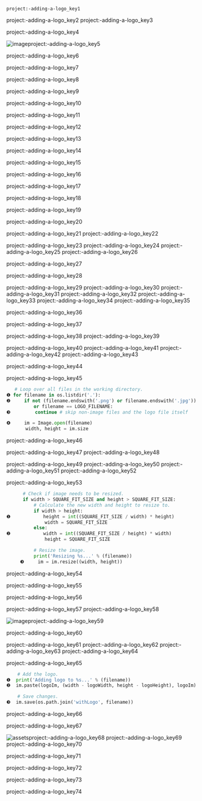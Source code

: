 ```ngMeta
project:-adding-a-logo_key1
```

project:-adding-a-logo_key2
project:-adding-a-logo_key3


project:-adding-a-logo_key4


![image](assets/000029.jpg)project:-adding-a-logo_key5


project:-adding-a-logo_key6


project:-adding-a-logo_key7


project:-adding-a-logo_key8


project:-adding-a-logo_key9


project:-adding-a-logo_key10


project:-adding-a-logo_key11


project:-adding-a-logo_key12


project:-adding-a-logo_key13


project:-adding-a-logo_key14


project:-adding-a-logo_key15


project:-adding-a-logo_key16


project:-adding-a-logo_key17


project:-adding-a-logo_key18


project:-adding-a-logo_key19


project:-adding-a-logo_key20


project:-adding-a-logo_key21
project:-adding-a-logo_key22



project:-adding-a-logo_key23
project:-adding-a-logo_key24
project:-adding-a-logo_key25
project:-adding-a-logo_key26


project:-adding-a-logo_key27


project:-adding-a-logo_key28


project:-adding-a-logo_key29
project:-adding-a-logo_key30
project:-adding-a-logo_key31
project:-adding-a-logo_key32
project:-adding-a-logo_key33
project:-adding-a-logo_key34
project:-adding-a-logo_key35


project:-adding-a-logo_key36


project:-adding-a-logo_key37


project:-adding-a-logo_key38
project:-adding-a-logo_key39



project:-adding-a-logo_key40
project:-adding-a-logo_key41
project:-adding-a-logo_key42
project:-adding-a-logo_key43


project:-adding-a-logo_key44


project:-adding-a-logo_key45
```python
   # Loop over all files in the working directory.
❶ for filename in os.listdir('.'):
❷     if not (filename.endswith('.png') or filename.endswith('.jpg')) \
          or filename == LOGO_FILENAME:
❸         continue # skip non-image files and the logo file itself

❹     im = Image.open(filename)
       width, height = im.size
```
project:-adding-a-logo_key46


project:-adding-a-logo_key47
project:-adding-a-logo_key48



project:-adding-a-logo_key49
project:-adding-a-logo_key50
project:-adding-a-logo_key51
project:-adding-a-logo_key52


project:-adding-a-logo_key53
```python
      # Check if image needs to be resized.
      if width > SQUARE_FIT_SIZE and height > SQUARE_FIT_SIZE:
          # Calculate the new width and height to resize to.
          if width > height:
❶            height = int((SQUARE_FIT_SIZE / width) * height)
              width = SQUARE_FIT_SIZE
          else:
❷            width = int((SQUARE_FIT_SIZE / height) * width)
              height = SQUARE_FIT_SIZE

          # Resize the image.
          print('Resizing %s...' % (filename))
     ❸     im = im.resize((width, height))
```
project:-adding-a-logo_key54


project:-adding-a-logo_key55


project:-adding-a-logo_key56


project:-adding-a-logo_key57
project:-adding-a-logo_key58


![image](assets/000061.jpg)project:-adding-a-logo_key59


project:-adding-a-logo_key60



project:-adding-a-logo_key61
project:-adding-a-logo_key62
project:-adding-a-logo_key63
project:-adding-a-logo_key64


project:-adding-a-logo_key65


```python
    # Add the logo.
❶  print('Adding logo to %s...' % (filename))
❷  im.paste(logoIm, (width - logoWidth, height - logoHeight), logoIm)

    # Save changes.
❸  im.save(os.path.join('withLogo', filename))
```
project:-adding-a-logo_key66



project:-adding-a-logo_key67


![assets](assets/000066.jpg)project:-adding-a-logo_key68
project:-adding-a-logo_key69
project:-adding-a-logo_key70


project:-adding-a-logo_key71


project:-adding-a-logo_key72


project:-adding-a-logo_key73


project:-adding-a-logo_key74
